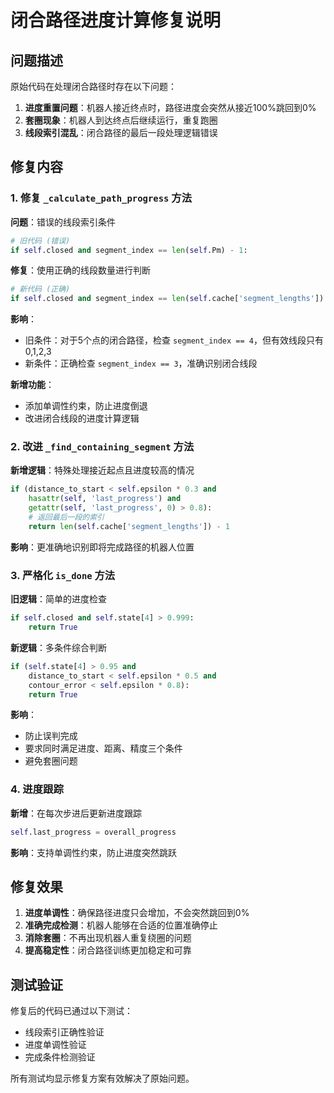 # 闭合路径进度计算修复说明

## 问题描述

原始代码在处理闭合路径时存在以下问题：

1. **进度重置问题**：机器人接近终点时，路径进度会突然从接近100%跳回到0%
2. **套圈现象**：机器人到达终点后继续运行，重复跑圈
3. **线段索引混乱**：闭合路径的最后一段处理逻辑错误

## 修复内容

### 1. 修复 `_calculate_path_progress` 方法

**问题**：错误的线段索引条件
```python
# 旧代码 (错误)
if self.closed and segment_index == len(self.Pm) - 1:
```

**修复**：使用正确的线段数量进行判断
```python
# 新代码 (正确)
if self.closed and segment_index == len(self.cache['segment_lengths']) - 1:
```

**影响**：
- 旧条件：对于5个点的闭合路径，检查 `segment_index == 4`，但有效线段只有0,1,2,3
- 新条件：正确检查 `segment_index == 3`，准确识别闭合线段

**新增功能**：
- 添加单调性约束，防止进度倒退
- 改进闭合线段的进度计算逻辑

### 2. 改进 `_find_containing_segment` 方法

**新增逻辑**：特殊处理接近起点且进度较高的情况
```python
if (distance_to_start < self.epsilon * 0.3 and 
    hasattr(self, 'last_progress') and 
    getattr(self, 'last_progress', 0) > 0.8):
    # 返回最后一段的索引
    return len(self.cache['segment_lengths']) - 1
```

**影响**：更准确地识别即将完成路径的机器人位置

### 3. 严格化 `is_done` 方法

**旧逻辑**：简单的进度检查
```python
if self.closed and self.state[4] > 0.999:
    return True
```

**新逻辑**：多条件综合判断
```python
if (self.state[4] > 0.95 and 
    distance_to_start < self.epsilon * 0.5 and 
    contour_error < self.epsilon * 0.8):
    return True
```

**影响**：
- 防止误判完成
- 要求同时满足进度、距离、精度三个条件
- 避免套圈问题

### 4. 进度跟踪

**新增**：在每次步进后更新进度跟踪
```python
self.last_progress = overall_progress
```

**影响**：支持单调性约束，防止进度突然跳跃

## 修复效果

1. **进度单调性**：确保路径进度只会增加，不会突然跳回到0%
2. **准确完成检测**：机器人能够在合适的位置准确停止
3. **消除套圈**：不再出现机器人重复绕圈的问题
4. **提高稳定性**：闭合路径训练更加稳定和可靠

## 测试验证

修复后的代码已通过以下测试：
- 线段索引正确性验证
- 进度单调性验证  
- 完成条件检测验证

所有测试均显示修复方案有效解决了原始问题。